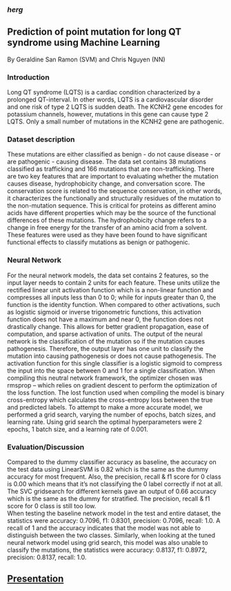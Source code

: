 ### *herg*


## Prediction of point mutation for long QT syndrome using Machine Learning
By Geraldine San Ramon (SVM) and Chris Nguyen (NN)

### Introduction
Long QT syndrome (LQTS) is a cardiac condition characterized by a prolonged QT-interval. In other words, LQTS is a cardiovascular disorder and one risk of type 2 LQTS is sudden death. The KCNH2 gene encodes for potassium channels, however, mutations in this gene can cause type 2 LQTS. Only a small number of mutations in the KCNH2 gene are pathogenic. 
	
### Dataset description
These mutations are either classified as benign - do not cause disease - or are pathogenic - causing disease. The data set contains 38 mutations classified as trafficking and 166 mutations that are non-trafficking. There are two key features that are important to evaluating whether the mutation causes disease, hydrophobicity change, and conversation score. The conservation score is related to the sequence conservation, in other words, it characterizes the functionally and structurally residues of the mutation to the non-mutation sequence. This is critical for proteins as different amino acids have different properties which may be the source of the functional differences of these mutations. The hydrophobicity change refers to a change in free energy for the transfer of an amino acid from a solvent. These features were used as they have been found to have significant functional effects to classify mutations as benign or pathogenic. 

### Neural Network
For the neural network models, the data set contains 2 features, so the input layer needs to contain 2 units for each feature. These units utilize the rectified linear unit activation function which is a non-linear function and compresses all inputs less than 0 to 0; while for inputs greater than 0, the function is the identity function. When compared to other activations, such as logistic sigmoid or inverse trigonometric functions, this activation function does not have a maximum and near 0, the function does not drastically change. This allows for better gradient propagation, ease of computation, and sparse activation of units. The output of the neural network is the classification of the mutation so if the mutation causes pathogenesis. Therefore, the output layer has one unit to classify the mutation into causing pathogenesis or does not cause pathogenesis. The activation function for this single classifier is a logistic sigmoid to compress the input into the space between 0 and 1 for a single classification. When compiling this neutral network framework, the optimizer chosen was rmsprop – which relies on gradient descent to perform the optimization of the loss function. The lost function used when compiling the model is ﻿binary cross-entropy which calculates the cross-entropy loss between the true and predicted labels. To attempt to make a more accurate model, we performed a grid search, varying the number of epochs, batch sizes, and learning rate. Using grid search the optimal hyperparameters were 2 epochs, 1 batch size, and a learning rate of 0.001. 

### Evaluation/Discussion
Compared to the dummy classifier accuracy as baseline, the accuracy on the test data  using LinearSVM is 0.82 which is the same as the dummy accuracy for most frequent. Also, the precision, recall & f1 score for 0 class is 0.00 which means that it’s not classifying the 0 label correctly if not at all. The SVC gridsearch for different kernels gave an output of 0.66 accuracy which is the same as the dummy for stratified. The precision, recall & f1 score for 0 class is still too low.  
When testing the baseline network model in the test and entire dataset, the statistics were accuracy: 0.7096, f1: 0.8301, precision: 0.7096, recall: 1.0. A recall of 1 and the accuracy indicates that the model was not able to distinguish between the two classes. Similarly, when looking at the tuned neural network model using grid search, this model was also unable to classify the mutations, the statistics were accuracy: 0.8137, f1: 0.8972, precision: 0.8137, recall: 1.0. 

## [Presentation](https://docs.google.com/presentation/d/1b7Wr27tGzMrxmreThVKl4bLdyqjhh2YwEwrAf-lig-4/edit?usp=sharing)
